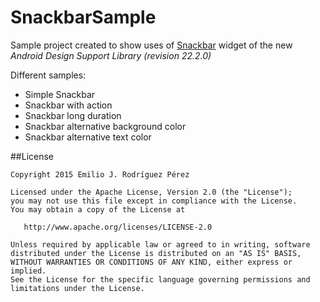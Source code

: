 # SnackbarSample 

Sample project created to show uses of [Snackbar](https://developer.android.com/intl/es/reference/android/support/design/widget/Snackbar.html) widget of the new *Android Design Support Library (revision 22.2.0)*

Different samples:

- Simple Snackbar
- Snackbar with action
- Snackbar long duration
- Snackbar alternative background color
- Snackbar alternative text color


##License

    Copyright 2015 Emilio J. Rodríguez Pérez

    Licensed under the Apache License, Version 2.0 (the "License");
    you may not use this file except in compliance with the License.
    You may obtain a copy of the License at

       http://www.apache.org/licenses/LICENSE-2.0

    Unless required by applicable law or agreed to in writing, software
    distributed under the License is distributed on an "AS IS" BASIS,
    WITHOUT WARRANTIES OR CONDITIONS OF ANY KIND, either express or implied.
    See the License for the specific language governing permissions and
    limitations under the License.

